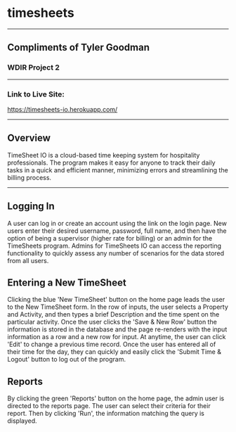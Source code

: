# timesheets

<hr>

## Compliments of Tyler Goodman

### WDIR Project 2

<hr>

### Link to Live Site:

https://timesheets-io.herokuapp.com/

<hr>

## Overview

TimeSheet IO is a cloud-based time keeping system for hospitality professionals. The program makes it easy for anyone to track their daily tasks in a quick and efficient manner, minimizing errors and streamlining the billing process.

<hr>

## Logging In

A user can log in or create an account using the link on the login page. New users enter their desired username, password, full name, and then have the option of being a supervisor (higher rate for billing) or an admin for the TimeSheets program. Admins for TimeSheets IO can access the reporting functionality to quickly assess any number of scenarios for the data stored from all users.

## Entering a New TimeSheet

Clicking the blue 'New TimeSheet' button on the home page leads the user to the New TimeSheet form. In the row of inputs, the user selects a Property and Activity, and then types a brief Description and the time spent on the particular activity. Once the user clicks the 'Save & New Row' button the information is stored in the database and the page re-renders with the input information as a row and a new row for input. At anytime, the user can click 'Edit' to change a previous time record. Once the user has entered all of their time for the day, they can quickly and easily click the 'Submit Time & Logout' button to log out of the program.

## Reports

By clicking the green 'Reports' button on the home page, the admin user is directed to the reports page. The user can select their criteria for their report. Then by clicking 'Run', the information matching the query is displayed.
